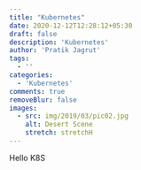 ```yaml
---
title: "Kubernetes"
date: 2020-12-12T12:28:12+05:30
draft: false
description: 'Kubernetes'
author: 'Pratik Jagrut'
tags:
  - ''
categories:
  - 'Kubernetes'
comments: true
removeBlur: false
images:
  - src: img/2019/03/pic02.jpg
    alt: Desert Scene
    stretch: stretchH
---
```


Hello K8S